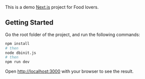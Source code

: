 This is a demo [Next.js](https://nextjs.org/) project for Food lovers.

## Getting Started

Go the root folder of the project, and run the following commands:

```bash
npm install
# then
node dbinit.js
# then
npm run dev
```

Open [http://localhost:3000](http://localhost:3000) with your browser to see the result.